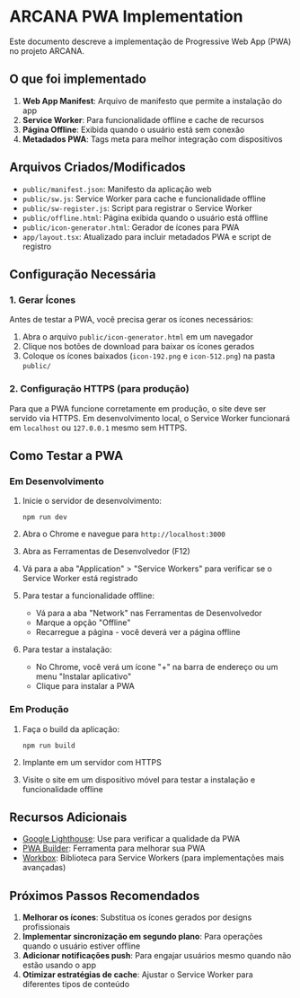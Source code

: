 # ARCANA PWA Implementation

Este documento descreve a implementação de Progressive Web App (PWA) no projeto ARCANA.

## O que foi implementado

1. **Web App Manifest**: Arquivo de manifesto que permite a instalação do app
2. **Service Worker**: Para funcionalidade offline e cache de recursos
3. **Página Offline**: Exibida quando o usuário está sem conexão
4. **Metadados PWA**: Tags meta para melhor integração com dispositivos

## Arquivos Criados/Modificados

- `public/manifest.json`: Manifesto da aplicação web
- `public/sw.js`: Service Worker para cache e funcionalidade offline
- `public/sw-register.js`: Script para registrar o Service Worker
- `public/offline.html`: Página exibida quando o usuário está offline
- `public/icon-generator.html`: Gerador de ícones para PWA
- `app/layout.tsx`: Atualizado para incluir metadados PWA e script de registro

## Configuração Necessária

### 1. Gerar Ícones

Antes de testar a PWA, você precisa gerar os ícones necessários:

1. Abra o arquivo `public/icon-generator.html` em um navegador
2. Clique nos botões de download para baixar os ícones gerados
3. Coloque os ícones baixados (`icon-192.png` e `icon-512.png`) na pasta `public/`

### 2. Configuração HTTPS (para produção)

Para que a PWA funcione corretamente em produção, o site deve ser servido via HTTPS.
Em desenvolvimento local, o Service Worker funcionará em `localhost` ou `127.0.0.1` mesmo sem HTTPS.

## Como Testar a PWA

### Em Desenvolvimento

1. Inicie o servidor de desenvolvimento:
   ```
   npm run dev
   ```

2. Abra o Chrome e navegue para `http://localhost:3000`

3. Abra as Ferramentas de Desenvolvedor (F12)

4. Vá para a aba "Application" > "Service Workers" para verificar se o Service Worker está registrado

5. Para testar a funcionalidade offline:
   - Vá para a aba "Network" nas Ferramentas de Desenvolvedor
   - Marque a opção "Offline"
   - Recarregue a página - você deverá ver a página offline

6. Para testar a instalação:
   - No Chrome, você verá um ícone "+" na barra de endereço ou um menu "Instalar aplicativo"
   - Clique para instalar a PWA

### Em Produção

1. Faça o build da aplicação:
   ```
   npm run build
   ```

2. Implante em um servidor com HTTPS

3. Visite o site em um dispositivo móvel para testar a instalação e funcionalidade offline

## Recursos Adicionais

- [Google Lighthouse](https://developers.google.com/web/tools/lighthouse): Use para verificar a qualidade da PWA
- [PWA Builder](https://www.pwabuilder.com/): Ferramenta para melhorar sua PWA
- [Workbox](https://developers.google.com/web/tools/workbox): Biblioteca para Service Workers (para implementações mais avançadas)

## Próximos Passos Recomendados

1. **Melhorar os ícones**: Substitua os ícones gerados por designs profissionais
2. **Implementar sincronização em segundo plano**: Para operações quando o usuário estiver offline
3. **Adicionar notificações push**: Para engajar usuários mesmo quando não estão usando o app
4. **Otimizar estratégias de cache**: Ajustar o Service Worker para diferentes tipos de conteúdo
